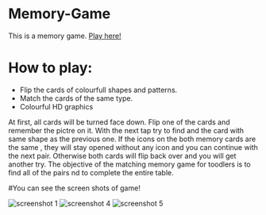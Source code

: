 # Memory-Game
This is a memory game.
[Play here!](http://igameproject.com/Memory-Game/)

# How to play:
* Flip the cards of colourfull shapes and patterns.
* Match the cards of the same type.
* Colourful HD graphics

At first, all cards will be turned face down. Flip one of the cards and remember the pictre on it.
With the next tap try to find and the card with same shape as the previous one. If the icons on the both 
memory cards are the same , they will stay opened without any icon and you can continue with the next pair.
Otherwise both cards will flip back over and you will get another try. The objective of the matching memory game 
for toodlers is to find all of the pairs nd to complete the entire table.

#You can see the screen shots of game!

![screenshot 1](https://user-images.githubusercontent.com/23031761/31669980-373f3bec-b374-11e7-813d-a10e9039bbc6.png)
![screenshot 4](https://user-images.githubusercontent.com/23031761/31669982-37998c00-b374-11e7-8e86-9fc18cee7a47.png)
![screenshot 5](https://user-images.githubusercontent.com/23031761/31669983-37ed14f6-b374-11e7-92d3-17e802f81c9a.png)

